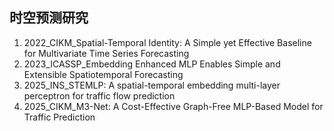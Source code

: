 ## 时空预测研究

1. 2022_CIKM_Spatial-Temporal Identity: A Simple yet Effective Baseline for Multivariate Time Series Forecasting
2. 2023_ICASSP_Embedding Enhanced MLP Enables Simple and Extensible Spatiotemporal Forecasting
3. 2025_INS_STEMLP: A spatial-temporal embedding multi-layer perceptron for traffic flow prediction
4. 2025_CIKM_M3-Net: A Cost-Effective Graph-Free MLP-Based Model for Traffic Prediction
